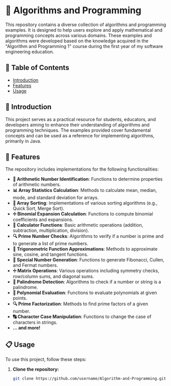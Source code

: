 # 🧠 Algorithms and Programming

This repository contains a diverse collection of algorithms and programming examples. It is designed to help users explore and apply mathematical and programming concepts across various domains. These examples and algorithms were developed based on the knowledge acquired in the "Algorithm and Programming 1" course during the first year of my software engineering education.

## 📑 Table of Contents

- [Introduction](#introduction)
- [Features](#features)
- [Usage](#usage)

## 🌟 Introduction

This project serves as a practical resource for students, educators, and developers aiming to enhance their understanding of algorithms and programming techniques. The examples provided cover fundamental concepts and can be used as a reference for implementing algorithms, primarily in Java.

## 🚀 Features

The repository includes implementations for the following functionalities:

- **🔢 Arithmetic Number Identification**: Functions to determine properties of arithmetic numbers.
- **📊 Array Statistics Calculation**: Methods to calculate mean, median, mode, and standard deviation for arrays.
- **🔄 Array Sorting**: Implementations of various sorting algorithms (e.g., Quick Sort, Merge Sort).
- **➗ Binomial Expansion Calculation**: Functions to compute binomial coefficients and expansions.
- **🧮 Calculator Functions**: Basic arithmetic operations (addition, subtraction, multiplication, division).
- **🔍 Prime Number Checks**: Algorithms to verify if a number is prime and to generate a list of prime numbers.
- **📐 Trigonometric Function Approximations**: Methods to approximate sine, cosine, and tangent functions.
- **🔢 Special Number Generation**: Functions to generate Fibonacci, Cullen, and Fermat numbers.
- **➗ Matrix Operations**: Various operations including symmetry checks, row/column sums, and diagonal sums.
- **🔄 Palindrome Detection**: Algorithms to check if a number or string is a palindrome.
- **📏 Polynomial Evaluation**: Functions to evaluate polynomials at given points.
- **🔍 Prime Factorization**: Methods to find prime factors of a given number.
- **🔠 Character Case Manipulation**: Functions to change the case of characters in strings.
- **... and more!**

## 📋 Usage

To use this project, follow these steps:

1. **Clone the repository:**
   ```bash
   git clone https://github.com/username/Algorithm-and-Programming.git
